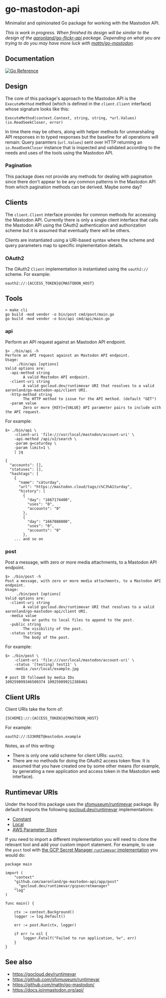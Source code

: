 # go-mastodon-api

Minimalist and opinionated Go package for working with the Mastodon API.

_This is work in progress. When finished its design will be similar to the design of the [aaronland/go-flickr-api](https://github.com/aaronland/go-flickr-api#design) package. Depending on what you are trying to do you may have more luck with [mattn/go-mastodon](https://github.com/mattn/go-mastodon)._

## Documentation

[![Go Reference](https://pkg.go.dev/badge/github.com/aaronland/go-mastodon-api.svg)](https://pkg.go.dev/github.com/aaronland/go-mastodon-api)

## Design

The core of this package's approach to the Mastodon API is the `ExecuteMethod` method (which is defined in the `client.Client` interface) whose signature looks like this:

```
ExecuteMethod(context.Context, string, string, *url.Values) (io.ReadSeekCloser, error)
```

In time there may be others, along with helper methods for unmarshaling API responses in to typed responses but the baseline for all operations will remain: Query paramters (`url.Values`) sent over HTTP returning an `io.ReadSeekCloser` instance that is inspected and validated according to the needs and uses of the tools using the Mastodon API.

### Pagination

This package does not provide any methods for dealing with pagination since there don't appear to be any common patterns in the Mastodon API from which pagination methods can be derived. Maybe some day?

## Clients

The `client.Client` interface provides for common methods for accessing the Mastodon API. Currently there is only a single client interface that calls the Mastodon API using the OAuth2 authentication and authorization scheme but it is assumed that eventually there will be others.

Clients are instantiated using a URI-based syntax where the scheme and query parameters map to specific implementation details.

### OAuth2

The OAuth2 `Client` implementation is instantiated using the `oauth2://` scheme. For example:

```
oauth2://:{ACCESS_TOKEN}@{MASTODON_HOST}
```

## Tools

```
> make cli
go build -mod vendor -o bin/post cmd/post/main.go
go build -mod vendor -o bin/api cmd/api/main.go
```

### api

Perform an API request against an Mastodon API endpoint.

```
$> ./bin/api -h
Perform an API request against an Mastodon API endpoint.
Usage:
	 ./bin/api [options]
Valid options are:
  -api-method string
    	A valid Mastodon API endpoint.
  -client-uri string
    	A valid gocloud.dev/runtimevar URI that resolves to a valid aaronland/go-mastodon-api/client URI.
  -http-method string
    	The HTTP method to issue for the API method. (default "GET")
  -param value
    	Zero or more {KEY}={VALUE} API parameter pairs to include with the API request.
```

For example:

```
$> ./bin/api \
	-client-uri 'file:///usr/local/mastodon/account-uri' \
	-api-method /api/v2/search \
	-param q=caturday \
	-param limit=1 \
	| jq
	
{
  "accounts": [],
  "statuses": [],
  "hashtags": [
    {
      "name": "cáturday",
      "url": "https://mastodon.cloud/tags/c%C3%A1turday",
      "history": [
        {
          "day": "1667174400",
          "uses": "0",
          "accounts": "0"
        },
        {
          "day": "1667088000",
          "uses": "0",
          "accounts": "0"
        },
	... and so on
```

### post

Post a message, with zero or more media attachments, to a Mastodon API endpoint.

```
$> ./bin/post -h
Post a message, with zero or more media attachments, to a Mastodon API endpoint.
Usage:
	 ./bin/post [options]
Valid options are:
  -client-uri string
    	A valid gocloud.dev/runtimevar URI that resolves to a valid aaronland/go-mastodon-api/client URI.
  -media value
    	One or paths to local files to append to the post.
  -public string
    	The visibility of the post.
  -status string
    	The body of the post.
```

For example:

```
$> ./bin/post \
	-client-uri 'file:///usr/local/mastodon/account-uri' \
	-status '[testing] test11' \
	-media /usr/local/example.jpg

# post ID followed by media IDs
109259899346500374 109259899212388461
```

## Client URIs

Client URIs take the form of:

```
{SCHEME}://:{ACCESS_TOKEN}@{MASTODON_HOST}
```

For example:

```
oauth2://:S33KRET@mastodon.example
```

Notes, as of this writing:

* There is only one valid scheme for client URIs: `oauth2`.
* There are no methods for doing the OAuth2 access token flow. It is assumed that you have created one by some other means (for example, by generating a new application and access token in the Mastodon web interface). 

## Runtimevar URIs

Under the hood this package uses the [sfomuseum/runtimevar](https://github.com/sfomuseum/runtimevar) package. By default it imports the following [gocloud.dev/runtimevar](https://gocloud.dev/howto/runtimevar) implementations:

* [Constant](https://gocloud.dev/howto/runtimevar/#constant)
* [Local](https://gocloud.dev/howto/runtimevar/#local)
* [AWS Parameter Store](https://gocloud.dev/howto/runtimevar/#awsps)

If you need to import a different implementation you will need to clone the relevant tool and add your custom import statement. For example, to use the `post` tool with [the GCP Secret Manager `runtimevar` implementation](https://gocloud.dev/howto/runtimevar/#gcpsm) you would do:

```
package main

import (
	"context"
	"github.com/aaronland/go-mastodon-api/app/post"
	_ "gocloud.dev/runtimevar/gcpsecretmanager"
	"log"
)

func main() {

	ctx := context.Background()
	logger := log.Default()

	err := post.Run(ctx, logger)

	if err != nil {
		logger.Fatalf("Failed to run application, %v", err)
	}
}
```

## See also

* https://gocloud.dev/runtimevar
* https://github.com/sfomuseum/runtimevar
* https://github.com/mattn/go-mastodon/
* https://docs.joinmastodon.org/api/
